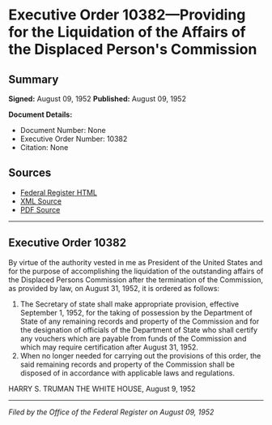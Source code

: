 # Executive Order 10382—Providing for the Liquidation of the Affairs of the Displaced Person's Commission

## Summary

**Signed:** August 09, 1952
**Published:** August 09, 1952

**Document Details:**
- Document Number: None
- Executive Order Number: 10382
- Citation: None

## Sources
- [Federal Register HTML](https://www.presidency.ucsb.edu/documents/executive-order-10382-providing-for-the-liquidation-the-affairs-the-displaced-persons)
- [XML Source](None)
- [PDF Source](None)

---

## Executive Order 10382

By virtue of the authority vested in me as President of the United States and for the purpose of accomplishing the liquidation of the outstanding affairs of the Displaced Persons Commission after the termination of the Commission, as provided by law, on August 31, 1952, it is ordered as follows:
1. The Secretary of state shall make appropriate provision, effective September 1, 1952, for the taking of possession by the Department of State of any remaining records and property of the Commission and for the designation of officials of the Department of State who shall certify any vouchers which are payable from funds of the Commission and which may require certification after August 31, 1952.
2. When no longer needed for carrying out the provisions of this order, the said remaining records and property of the Commission shall be disposed of in accordance with applicable laws and regulations.

HARRY S. TRUMAN
THE WHITE HOUSE,
August 9, 1952

---

*Filed by the Office of the Federal Register on August 09, 1952*
